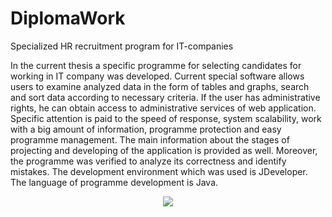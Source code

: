 # DiplomaWork
<p> Specialized HR recruitment program for IT-companies

In the current thesis a specific programme for selecting candidates for working in IT company was developed.
 	Current special software allows users to examine analyzed data in the form of tables and graphs, search and sort data according to necessary criteria. If the user has administrative rights, he can obtain access to administrative services of web application. 
Specific attention is paid to the speed of response, system scalability, work with a big amount of information, programme protection and easy programme management.
 The main information about the stages of projecting and developing of the application is provided as well. 
Moreover, the programme was verified to analyze its correctness and identify mistakes. The development environment which was used is JDeveloper. The language of programme development is Java.
</p>
<p align="center">
   <img src="https://imgur.com/a/yDgiiOD.gif"/>
</p>
